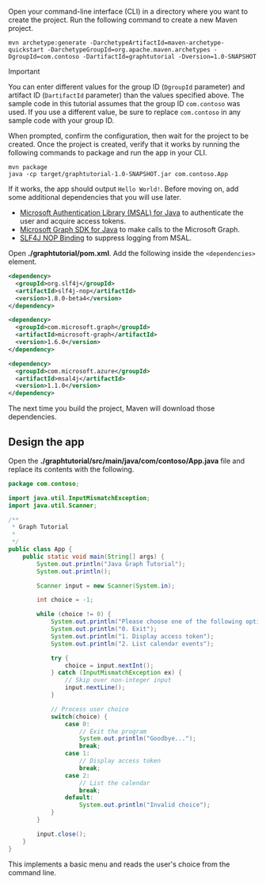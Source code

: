 <!-- markdownlint-disable MD002 MD041 -->

Open your command-line interface (CLI) in a directory where you want to create the project. Run the following command to create a new Maven project.

```Shell
mvn archetype:generate -DarchetypeArtifactId=maven-archetype-quickstart -DarchetypeGroupId=org.apache.maven.archetypes -DgroupId=com.contoso -DartifactId=graphtutorial -Dversion=1.0-SNAPSHOT
```

> [!IMPORTANT]
> You can enter different values for the group ID (`DgroupId` parameter) and artifact ID (`DartifactId` parameter) than the values specified above. The sample code in this tutorial assumes that the group ID `com.contoso` was used. If you use a different value, be sure to replace `com.contoso` in any sample code with your group ID.

When prompted, confirm the configuration, then wait for the project to be created. Once the project is created, verify that it works by running the following commands to package and run the app in your CLI.

```Shell
mvn package
java -cp target/graphtutorial-1.0-SNAPSHOT.jar com.contoso.App
```

If it works, the app should output `Hello World!`. Before moving on, add some additional dependencies that you will use later.

- [Microsoft Authentication Library (MSAL) for Java](https://github.com/AzureAD/microsoft-authentication-library-for-java) to authenticate the user and acquire access tokens.
- [Microsoft Graph SDK for Java](https://github.com/microsoftgraph/msgraph-sdk-java) to make calls to the Microsoft Graph.
- [SLF4J NOP Binding](https://mvnrepository.com/artifact/org.slf4j/slf4j-nop) to suppress logging from MSAL.

Open **./graphtutorial/pom.xml**. Add the following inside the `<dependencies>` element.

```xml
<dependency>
  <groupId>org.slf4j</groupId>
  <artifactId>slf4j-nop</artifactId>
  <version>1.8.0-beta4</version>
</dependency>

<dependency>
  <groupId>com.microsoft.graph</groupId>
  <artifactId>microsoft-graph</artifactId>
  <version>1.6.0</version>
</dependency>

<dependency>
  <groupId>com.microsoft.azure</groupId>
  <artifactId>msal4j</artifactId>
  <version>1.1.0</version>
</dependency>
```

The next time you build the project, Maven will download those dependencies.

## Design the app

Open the **./graphtutorial/src/main/java/com/contoso/App.java** file and replace its contents with the following.

```java
package com.contoso;

import java.util.InputMismatchException;
import java.util.Scanner;

/**
 * Graph Tutorial
 *
 */
public class App {
    public static void main(String[] args) {
        System.out.println("Java Graph Tutorial");
        System.out.println();

        Scanner input = new Scanner(System.in);

        int choice = -1;

        while (choice != 0) {
            System.out.println("Please choose one of the following options:");
            System.out.println("0. Exit");
            System.out.println("1. Display access token");
            System.out.println("2. List calendar events");

            try {
                choice = input.nextInt();
            } catch (InputMismatchException ex) {
                // Skip over non-integer input
                input.nextLine();
            }

            // Process user choice
            switch(choice) {
                case 0:
                    // Exit the program
                    System.out.println("Goodbye...");
                    break;
                case 1:
                    // Display access token
                    break;
                case 2:
                    // List the calendar
                    break;
                default:
                    System.out.println("Invalid choice");
            }
        }

        input.close();
    }
}
```

This implements a basic menu and reads the user's choice from the command line.
